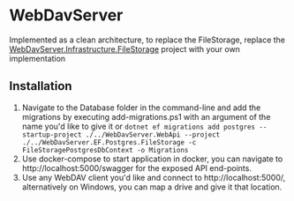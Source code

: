 # WebDavServer
Implemented as a clean architecture, to replace the FileStorage, replace the [WebDavServer.Infrastructure.FileStorage](https://github.com/JingoC/WebDavServer/tree/master/WebDavServer.Infrastructure.FileStorage) project with your own implementation

## Installation

1. Navigate to the Database folder in the command-line and add the migrations by executing add-migrations.ps1 with an argument of the name you'd like to give it or
    ```dotnet ef migrations add postgres --startup-project ./../WebDavServer.WebApi --project ./../WebDavServer.EF.Postgres.FileStorage -c FileStoragePostgresDbContext -o Migrations```
3. Use docker-compose to start application in docker, you can navigate to http://localhost:5000/swagger for the exposed API end-points.
4. Use any WebDAV client you'd like and connect to http://localhost:5000/, alternatively on Windows, you can map a drive and give it that location. 
